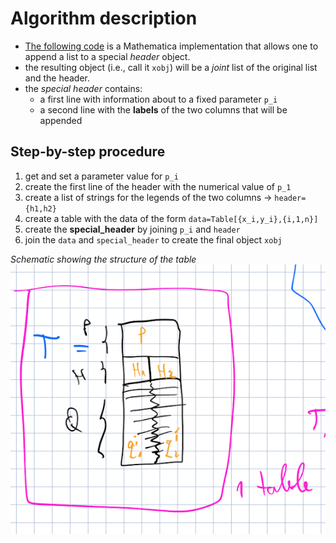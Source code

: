 # Algorithm description

- [The following code](batch-appender.nb) is a Mathematica implementation that allows one to append a list to a special *header* object.
- the resulting object (i.e., call it `xobj`) will be a *joint* list of the original list and the header.
- the *special header* contains:
  - a first line with information about to a fixed parameter `p_i`
  - a second line with the **labels** of the two columns that will be appended

## Step-by-step procedure

1. get and set a parameter value for `p_i`
2. create the first line of the header with the numerical value of `p_1`
3. create a list of strings for the legends of the two columns -> `header={h1,h2}`
4. create a table with the data of the form `data=Table[{x_i,y_i},{i,1,n}]`
5. create the **special_header** by joining `p_i` and `header`
6. join the `data` and `special_header` to create the final object `xobj`

*Schematic showing the structure of the table*
![Schematic](2022-01-12-09-44-41.png)
